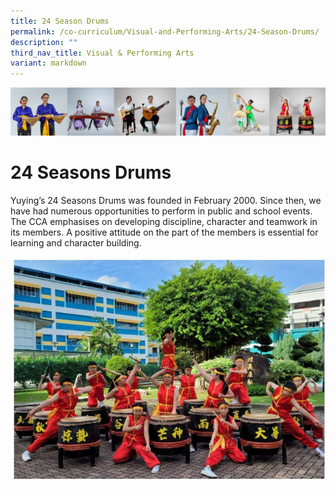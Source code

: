 ```yaml
---
title: 24 Season Drums
permalink: /co-curriculum/Visual-and-Performing-Arts/24-Season-Drums/
description: ""
third_nav_title: Visual & Performing Arts
variant: markdown
---
```

![](/images/CCA/Collage-art.jpg)

24 Seasons Drums
===============
Yuying’s 24 Seasons Drums was founded in February 2000. Since then, we have had numerous opportunities to perform in public and school events. The CCA emphasises on developing discipline, character and teamwork in its members. A positive attitude on the part of the members is essential for learning and character building.


![](/images/24SD.jpeg)
